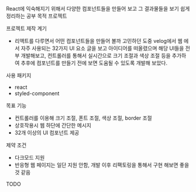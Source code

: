 React에 익숙해지기 위해서 다양한 컴포넌트들을 만들어 보고 그 결과물들을 보기 쉽게 정리하는 공부 목적 프로젝트

프로젝트 제작 계기

- 리액트를 다루면서 어떤 컴포넌트들을 만들어 볼까 고민하던 도중 velog에서 웹 에서 자주 사용되는 32가지 UI 요소 글을 보고 아이디어를 떠올렸으며
  해당 UI들을 전부 개발해보고, 컨트롤러를 통해서 실시간으로 크기 조절과 색상 조절 등을 추가하여 추후에 컴포넌트를 만들기 전에 보면 도움될 수 있도록 개발해 보았다.

사용 패키지

- react
- styled-component

목표 기능

- 컨트롤러를 이용해 크기 조절, 폰트 조절, 색상 조절, border 조절
- 상호작용시 웹 하단에 간단한 메시지
- 32개 이상의 UI 컴포넌트 제공

제약 조건

- 다크모드 지원
- 반응형 웹 페이지는 일단 지원 안함, 개발 이후 리팩토링을 통해서 구현 해보면 좋을것 같음

TODO
